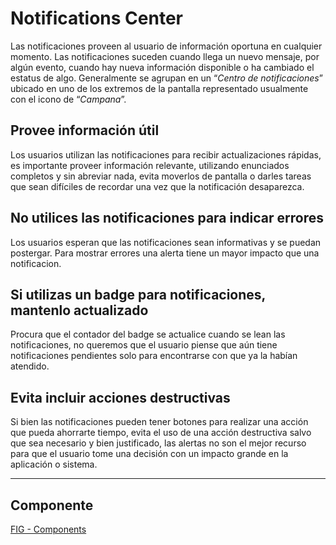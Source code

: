 
# Notifications Center

Las notificaciones proveen al usuario de información oportuna en cualquier momento. Las notificaciones suceden cuando llega un nuevo mensaje, por algún evento, cuando hay nueva información disponible o ha cambiado el estatus de algo. Generalmente se agrupan en un “_Centro de notificaciones_” ubicado en uno de los extremos de la pantalla representado usualmente con el icono de “_Campana_”.

## Provee información útil

Los usuarios utilizan las notificaciones para recibir actualizaciones rápidas, es importante proveer información relevante, utilizando enunciados completos y sin abreviar nada, evita moverlos de pantalla o darles tareas que sean difíciles de recordar una vez que la notificación desaparezca.

## No utilices las notificaciones para indicar errores

Los usuarios esperan que las notificaciones sean informativas y se puedan postergar. Para mostrar errores una alerta tiene un mayor impacto que una notificacion.

## Si utilizas un badge para notificaciones, mantenlo actualizado

Procura que el contador del badge se actualice cuando se lean las notificaciones, no queremos que el usuario piense que aún tiene notificaciones pendientes solo para encontrarse con que ya la habían atendido.

## Evita incluir acciones destructivas

Si bien las notificaciones pueden tener botones para realizar una acción que pueda ahorrarte tiempo, evita el uso de una acción destructiva salvo que sea necesario y bien justificado, las alertas no son el mejor recurso para que el usuario tome una decisión con un impacto grande en la aplicación o sistema.

---

## Componente
[FIG - Components](https://www.figma.com/file/adTpzuue9VJyGt5D6bb45F/FIG---Components?node-id=3277%3A2232)
